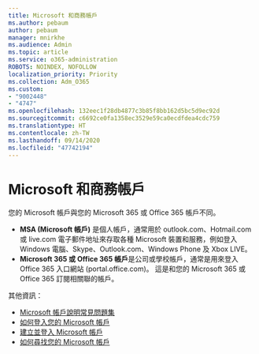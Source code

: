 ```yaml
---
title: Microsoft 和商務帳戶
ms.author: pebaum
author: pebaum
manager: mnirkhe
ms.audience: Admin
ms.topic: article
ms.service: o365-administration
ROBOTS: NOINDEX, NOFOLLOW
localization_priority: Priority
ms.collection: Adm_O365
ms.custom:
- "9002448"
- "4747"
ms.openlocfilehash: 132eec1f28db4877c3b85f8bb162d5bc5d9ec92d
ms.sourcegitcommit: c6692ce0fa1358ec3529e59ca0ecdfdea4cdc759
ms.translationtype: HT
ms.contentlocale: zh-TW
ms.lasthandoff: 09/14/2020
ms.locfileid: "47742194"
---
```

# <a name="microsoft-and-business-accounts"></a>Microsoft 和商務帳戶

您的 Microsoft 帳戶與您的 Microsoft 365 或 Office 365 帳戶不同。

- **MSA (Microsoft 帳戶)** 是個人帳戶，通常用於 outlook.com、Hotmail.com 或 live.com 電子郵件地址來存取各種 Microsoft 裝置和服務，例如登入 Windows 電腦、Skype、Outlook.com、Windows Phone 及 Xbox LIVE。
- **Microsoft 365 或 Office 365 帳戶**是公司或學校帳戶，通常是用來登入 Office 365 入口網站 (portal.office.com)。 這是和您的 Microsoft 365 或 Office 365 訂閱相關聯的帳戶。

其他資訊：

- [Microsoft 帳戶說明常見問題集](https://support.microsoft.com/hub/4294457/microsoft-account-help) 
- [如何登入您的 Microsoft 帳戶](https://support.microsoft.com/help/4028195/microsoft-account-how-to-sign-in)
- [建立並登入 Microsoft 帳戶](https://account.microsoft.com/account)
- [如何尋找您的 Microsoft 帳戶](https://support.microsoft.com/help/13811/microsoft-account-how-to-find)
